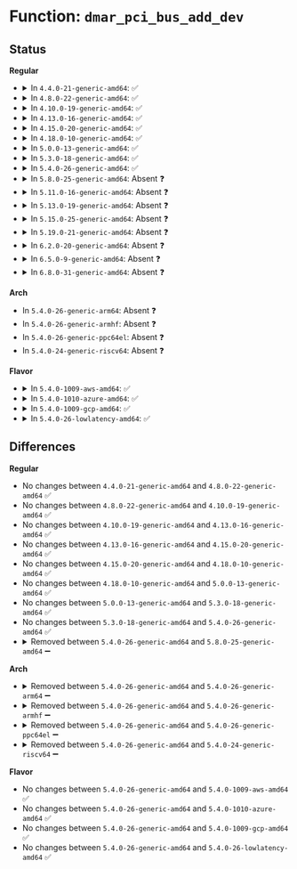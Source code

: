 # Function: <code>dmar_pci_bus_add_dev</code>

## Status
<b>Regular</b>
<ul>
<li>
<details>
<summary>In <code>4.4.0-21-generic-amd64</code>: ✅</summary>

```c
int dmar_pci_bus_add_dev(struct dmar_pci_notify_info * info)
```

```json
{
  "name": "dmar_pci_bus_add_dev",
  "collision_type": "Unique Static",
  "inline_type": "No",
  "funcs": [
    {
      "addr": 18446744071584302880,
      "name": "dmar_pci_bus_add_dev",
      "external": false,
      "loc": "drivers/iommu/dmar.c:285",
      "file": "drivers/iommu/dmar.c",
      "inline": "seen, unknown",
      "caller_inline": [],
      "caller_func": [
        "drivers/iommu/dmar.c:dmar_pci_bus_notifier",
        "drivers/iommu/dmar.c:dmar_dev_scope_init"
      ]
    }
  ],
  "symbols": [
    {
      "addr": 18446744071584302880,
      "name": "dmar_pci_bus_add_dev",
      "section": ".text",
      "bind": "STB_LOCAL",
      "size": 130
    }
  ]
}
```
</details>
</li>
<li>
<details>
<summary>In <code>4.8.0-22-generic-amd64</code>: ✅</summary>

```c
int dmar_pci_bus_add_dev(struct dmar_pci_notify_info * info)
```

```json
{
  "name": "dmar_pci_bus_add_dev",
  "collision_type": "Unique Static",
  "inline_type": "No",
  "funcs": [
    {
      "addr": 18446744071584649200,
      "name": "dmar_pci_bus_add_dev",
      "external": false,
      "loc": "drivers/iommu/dmar.c:297",
      "file": "drivers/iommu/dmar.c",
      "inline": "seen, unknown",
      "caller_inline": [],
      "caller_func": [
        "drivers/iommu/dmar.c:dmar_dev_scope_init",
        "drivers/iommu/dmar.c:dmar_pci_bus_notifier"
      ]
    }
  ],
  "symbols": [
    {
      "addr": 18446744071584649200,
      "name": "dmar_pci_bus_add_dev",
      "section": ".text",
      "bind": "STB_LOCAL",
      "size": 130
    }
  ]
}
```
</details>
</li>
<li>
<details>
<summary>In <code>4.10.0-19-generic-amd64</code>: ✅</summary>

```c
int dmar_pci_bus_add_dev(struct dmar_pci_notify_info * info)
```

```json
{
  "name": "dmar_pci_bus_add_dev",
  "collision_type": "Unique Static",
  "inline_type": "No",
  "funcs": [
    {
      "addr": 18446744071584835248,
      "name": "dmar_pci_bus_add_dev",
      "external": false,
      "loc": "drivers/iommu/dmar.c:296",
      "file": "drivers/iommu/dmar.c",
      "inline": "seen, unknown",
      "caller_inline": [],
      "caller_func": [
        "drivers/iommu/dmar.c:dmar_dev_scope_init",
        "drivers/iommu/dmar.c:dmar_pci_bus_notifier"
      ]
    }
  ],
  "symbols": [
    {
      "addr": 18446744071584835248,
      "name": "dmar_pci_bus_add_dev",
      "section": ".text",
      "bind": "STB_LOCAL",
      "size": 130
    }
  ]
}
```
</details>
</li>
<li>
<details>
<summary>In <code>4.13.0-16-generic-amd64</code>: ✅</summary>

```c
int dmar_pci_bus_add_dev(struct dmar_pci_notify_info * info)
```

```json
{
  "name": "dmar_pci_bus_add_dev",
  "collision_type": "Unique Static",
  "inline_type": "No",
  "funcs": [
    {
      "addr": 18446744071584924928,
      "name": "dmar_pci_bus_add_dev",
      "external": false,
      "loc": "drivers/iommu/dmar.c:298",
      "file": "drivers/iommu/dmar.c",
      "inline": "seen, unknown",
      "caller_inline": [],
      "caller_func": [
        "drivers/iommu/dmar.c:dmar_dev_scope_init",
        "drivers/iommu/dmar.c:dmar_pci_bus_notifier"
      ]
    }
  ],
  "symbols": [
    {
      "addr": 18446744071584924928,
      "name": "dmar_pci_bus_add_dev",
      "section": ".text",
      "bind": "STB_LOCAL",
      "size": 128
    }
  ]
}
```
</details>
</li>
<li>
<details>
<summary>In <code>4.15.0-20-generic-amd64</code>: ✅</summary>

```c
int dmar_pci_bus_add_dev(struct dmar_pci_notify_info * info)
```

```json
{
  "name": "dmar_pci_bus_add_dev",
  "collision_type": "Unique Static",
  "inline_type": "No",
  "funcs": [
    {
      "addr": 18446744071585346256,
      "name": "dmar_pci_bus_add_dev",
      "external": false,
      "loc": "drivers/iommu/dmar.c:298",
      "file": "drivers/iommu/dmar.c",
      "inline": "seen, unknown",
      "caller_inline": [],
      "caller_func": [
        "drivers/iommu/dmar.c:dmar_dev_scope_init",
        "drivers/iommu/dmar.c:dmar_pci_bus_notifier"
      ]
    }
  ],
  "symbols": [
    {
      "addr": 18446744071585346256,
      "name": "dmar_pci_bus_add_dev",
      "section": ".text",
      "bind": "STB_LOCAL",
      "size": 128
    }
  ]
}
```
</details>
</li>
<li>
<details>
<summary>In <code>4.18.0-10-generic-amd64</code>: ✅</summary>

```c
int dmar_pci_bus_add_dev(struct dmar_pci_notify_info * info)
```

```json
{
  "name": "dmar_pci_bus_add_dev",
  "collision_type": "Unique Static",
  "inline_type": "No",
  "funcs": [
    {
      "addr": 18446744071585588400,
      "name": "dmar_pci_bus_add_dev",
      "external": false,
      "loc": "drivers/iommu/dmar.c:298",
      "file": "drivers/iommu/dmar.c",
      "inline": "seen, unknown",
      "caller_inline": [],
      "caller_func": [
        "drivers/iommu/dmar.c:dmar_dev_scope_init",
        "drivers/iommu/dmar.c:dmar_pci_bus_notifier"
      ]
    }
  ],
  "symbols": [
    {
      "addr": 18446744071585588400,
      "name": "dmar_pci_bus_add_dev",
      "section": ".text",
      "bind": "STB_LOCAL",
      "size": 128
    }
  ]
}
```
</details>
</li>
<li>
<details>
<summary>In <code>5.0.0-13-generic-amd64</code>: ✅</summary>

```c
int dmar_pci_bus_add_dev(struct dmar_pci_notify_info * info)
```

```json
{
  "name": "dmar_pci_bus_add_dev",
  "collision_type": "Unique Static",
  "inline_type": "No",
  "funcs": [
    {
      "addr": 18446744071585712352,
      "name": "dmar_pci_bus_add_dev",
      "external": false,
      "loc": "drivers/iommu/dmar.c:298",
      "file": "drivers/iommu/dmar.c",
      "inline": "seen, unknown",
      "caller_inline": [],
      "caller_func": [
        "drivers/iommu/dmar.c:dmar_dev_scope_init",
        "drivers/iommu/dmar.c:dmar_pci_bus_notifier"
      ]
    }
  ],
  "symbols": [
    {
      "addr": 18446744071585712352,
      "name": "dmar_pci_bus_add_dev",
      "section": ".text",
      "bind": "STB_LOCAL",
      "size": 128
    }
  ]
}
```
</details>
</li>
<li>
<details>
<summary>In <code>5.3.0-18-generic-amd64</code>: ✅</summary>

```c
int dmar_pci_bus_add_dev(struct dmar_pci_notify_info * info)
```

```json
{
  "name": "dmar_pci_bus_add_dev",
  "collision_type": "Unique Static",
  "inline_type": "No",
  "funcs": [
    {
      "addr": 18446744071585940256,
      "name": "dmar_pci_bus_add_dev",
      "external": false,
      "loc": "drivers/iommu/dmar.c:287",
      "file": "drivers/iommu/dmar.c",
      "inline": "seen, unknown",
      "caller_inline": [],
      "caller_func": [
        "drivers/iommu/dmar.c:dmar_dev_scope_init",
        "drivers/iommu/dmar.c:dmar_pci_bus_notifier"
      ]
    }
  ],
  "symbols": [
    {
      "addr": 18446744071585940256,
      "name": "dmar_pci_bus_add_dev",
      "section": ".text",
      "bind": "STB_LOCAL",
      "size": 128
    }
  ]
}
```
</details>
</li>
<li>
<details>
<summary>In <code>5.4.0-26-generic-amd64</code>: ✅</summary>

```c
int dmar_pci_bus_add_dev(struct dmar_pci_notify_info * info)
```

```json
{
  "name": "dmar_pci_bus_add_dev",
  "collision_type": "Unique Static",
  "inline_type": "No",
  "funcs": [
    {
      "addr": 18446744071586083440,
      "name": "dmar_pci_bus_add_dev",
      "external": false,
      "loc": "drivers/iommu/dmar.c:295",
      "file": "drivers/iommu/dmar.c",
      "inline": "seen, unknown",
      "caller_inline": [],
      "caller_func": [
        "drivers/iommu/dmar.c:dmar_dev_scope_init",
        "drivers/iommu/dmar.c:dmar_pci_bus_notifier"
      ]
    }
  ],
  "symbols": [
    {
      "addr": 18446744071586083440,
      "name": "dmar_pci_bus_add_dev",
      "section": ".text",
      "bind": "STB_LOCAL",
      "size": 128
    }
  ]
}
```
</details>
</li>
<li>
<details>
<summary>In <code>5.8.0-25-generic-amd64</code>: Absent ❓</summary>

```json
{
  "name": "dmar_pci_bus_add_dev",
  "collision_type": "Unique Static",
  "inline_type": "Selective",
  "funcs": [
    {
      "addr": 18446744071586830880,
      "name": "dmar_pci_bus_add_dev",
      "external": false,
      "loc": "drivers/iommu/intel/dmar.c:295",
      "file": "drivers/iommu/intel/dmar.c",
      "inline": "not declared, inlined",
      "caller_inline": [],
      "caller_func": [
        "drivers/iommu/intel/dmar.c:dmar_dev_scope_init",
        "drivers/iommu/intel/dmar.c:dmar_pci_bus_notifier"
      ]
    }
  ],
  "symbols": [
    {
      "addr": 18446744071586830880,
      "name": "dmar_pci_bus_add_dev.isra.0",
      "section": ".text",
      "bind": "STB_LOCAL",
      "size": 128
    }
  ]
}
```
</details>
</li>
<li>
<details>
<summary>In <code>5.11.0-16-generic-amd64</code>: Absent ❓</summary>

```json
{
  "name": "dmar_pci_bus_add_dev",
  "collision_type": "Unique Static",
  "inline_type": "Selective",
  "funcs": [
    {
      "addr": 18446744071586887488,
      "name": "dmar_pci_bus_add_dev",
      "external": false,
      "loc": "drivers/iommu/intel/dmar.c:295",
      "file": "drivers/iommu/intel/dmar.c",
      "inline": "not declared, inlined",
      "caller_inline": [],
      "caller_func": [
        "drivers/iommu/intel/dmar.c:dmar_dev_scope_init",
        "drivers/iommu/intel/dmar.c:dmar_pci_bus_notifier"
      ]
    }
  ],
  "symbols": [
    {
      "addr": 18446744071586887488,
      "name": "dmar_pci_bus_add_dev.isra.0",
      "section": ".text",
      "bind": "STB_LOCAL",
      "size": 136
    }
  ]
}
```
</details>
</li>
<li>
<details>
<summary>In <code>5.13.0-19-generic-amd64</code>: Absent ❓</summary>

```json
{
  "name": "dmar_pci_bus_add_dev",
  "collision_type": "Unique Static",
  "inline_type": "Selective",
  "funcs": [
    {
      "addr": 18446744071586768272,
      "name": "dmar_pci_bus_add_dev",
      "external": false,
      "loc": "drivers/iommu/intel/dmar.c:296",
      "file": "drivers/iommu/intel/dmar.c",
      "inline": "not declared, inlined",
      "caller_inline": [],
      "caller_func": [
        "drivers/iommu/intel/dmar.c:dmar_dev_scope_init",
        "drivers/iommu/intel/dmar.c:dmar_pci_bus_notifier"
      ]
    }
  ],
  "symbols": [
    {
      "addr": 18446744071586768272,
      "name": "dmar_pci_bus_add_dev.isra.0",
      "section": ".text",
      "bind": "STB_LOCAL",
      "size": 136
    }
  ]
}
```
</details>
</li>
<li>
<details>
<summary>In <code>5.15.0-25-generic-amd64</code>: Absent ❓</summary>

```json
{
  "name": "dmar_pci_bus_add_dev",
  "collision_type": "Unique Static",
  "inline_type": "Selective",
  "funcs": [
    {
      "addr": 18446744071587323424,
      "name": "dmar_pci_bus_add_dev",
      "external": false,
      "loc": "drivers/iommu/intel/dmar.c:295",
      "file": "drivers/iommu/intel/dmar.c",
      "inline": "not declared, inlined",
      "caller_inline": [],
      "caller_func": [
        "drivers/iommu/intel/dmar.c:dmar_dev_scope_init",
        "drivers/iommu/intel/dmar.c:dmar_pci_bus_notifier"
      ]
    }
  ],
  "symbols": [
    {
      "addr": 18446744071587323424,
      "name": "dmar_pci_bus_add_dev.isra.0",
      "section": ".text",
      "bind": "STB_LOCAL",
      "size": 136
    }
  ]
}
```
</details>
</li>
<li>
<details>
<summary>In <code>5.19.0-21-generic-amd64</code>: Absent ❓</summary>

```json
{
  "name": "dmar_pci_bus_add_dev",
  "collision_type": "Unique Static",
  "inline_type": "Selective",
  "funcs": [
    {
      "addr": 18446744071588637888,
      "name": "dmar_pci_bus_add_dev",
      "external": false,
      "loc": "drivers/iommu/intel/dmar.c:292",
      "file": "drivers/iommu/intel/dmar.c",
      "inline": "not declared, inlined",
      "caller_inline": [],
      "caller_func": [
        "drivers/iommu/intel/dmar.c:dmar_dev_scope_init",
        "drivers/iommu/intel/dmar.c:dmar_pci_bus_notifier"
      ]
    }
  ],
  "symbols": [
    {
      "addr": 18446744071588637888,
      "name": "dmar_pci_bus_add_dev.isra.0",
      "section": ".text",
      "bind": "STB_LOCAL",
      "size": 176
    }
  ]
}
```
</details>
</li>
<li>
<details>
<summary>In <code>6.2.0-20-generic-amd64</code>: Absent ❓</summary>

```json
{
  "name": "dmar_pci_bus_add_dev",
  "collision_type": "Unique Static",
  "inline_type": "Selective",
  "funcs": [
    {
      "addr": 18446744071590108032,
      "name": "dmar_pci_bus_add_dev",
      "external": false,
      "loc": "drivers/iommu/intel/dmar.c:292",
      "file": "drivers/iommu/intel/dmar.c",
      "inline": "not declared, inlined",
      "caller_inline": [],
      "caller_func": [
        "drivers/iommu/intel/dmar.c:dmar_dev_scope_init",
        "drivers/iommu/intel/dmar.c:dmar_pci_bus_notifier"
      ]
    }
  ],
  "symbols": [
    {
      "addr": 18446744071590108032,
      "name": "dmar_pci_bus_add_dev.isra.0",
      "section": ".text",
      "bind": "STB_LOCAL",
      "size": 176
    }
  ]
}
```
</details>
</li>
<li>
<details>
<summary>In <code>6.5.0-9-generic-amd64</code>: Absent ❓</summary>

```json
{
  "name": "dmar_pci_bus_add_dev",
  "collision_type": "Unique Static",
  "inline_type": "Selective",
  "funcs": [
    {
      "addr": 18446744071590421776,
      "name": "dmar_pci_bus_add_dev",
      "external": false,
      "loc": "drivers/iommu/intel/dmar.c:292",
      "file": "drivers/iommu/intel/dmar.c",
      "inline": "not declared, inlined",
      "caller_inline": [],
      "caller_func": [
        "drivers/iommu/intel/dmar.c:dmar_dev_scope_init",
        "drivers/iommu/intel/dmar.c:dmar_pci_bus_notifier"
      ]
    }
  ],
  "symbols": [
    {
      "addr": 18446744071590421776,
      "name": "dmar_pci_bus_add_dev.isra.0",
      "section": ".text",
      "bind": "STB_LOCAL",
      "size": 176
    }
  ]
}
```
</details>
</li>
<li>
<details>
<summary>In <code>6.8.0-31-generic-amd64</code>: Absent ❓</summary>

```json
{
  "name": "dmar_pci_bus_add_dev",
  "collision_type": "Unique Static",
  "inline_type": "Selective",
  "funcs": [
    {
      "addr": 18446744071590765920,
      "name": "dmar_pci_bus_add_dev",
      "external": false,
      "loc": "drivers/iommu/intel/dmar.c:292",
      "file": "drivers/iommu/intel/dmar.c",
      "inline": "not declared, inlined",
      "caller_inline": [],
      "caller_func": [
        "drivers/iommu/intel/dmar.c:dmar_dev_scope_init",
        "drivers/iommu/intel/dmar.c:dmar_pci_bus_notifier"
      ]
    }
  ],
  "symbols": [
    {
      "addr": 18446744071590765920,
      "name": "dmar_pci_bus_add_dev.isra.0",
      "section": ".text",
      "bind": "STB_LOCAL",
      "size": 176
    }
  ]
}
```
</details>
</li>
</ul>
<b>Arch</b>
<ul>
<li>
In <code>5.4.0-26-generic-arm64</code>: Absent ❓
</li>
<li>
In <code>5.4.0-26-generic-armhf</code>: Absent ❓
</li>
<li>
In <code>5.4.0-26-generic-ppc64el</code>: Absent ❓
</li>
<li>
In <code>5.4.0-24-generic-riscv64</code>: Absent ❓
</li>
</ul>
<b>Flavor</b>
<ul>
<li>
<details>
<summary>In <code>5.4.0-1009-aws-amd64</code>: ✅</summary>

```c
int dmar_pci_bus_add_dev(struct dmar_pci_notify_info * info)
```

```json
{
  "name": "dmar_pci_bus_add_dev",
  "collision_type": "Unique Static",
  "inline_type": "No",
  "funcs": [
    {
      "addr": 18446744071585844560,
      "name": "dmar_pci_bus_add_dev",
      "external": false,
      "loc": "drivers/iommu/dmar.c:295",
      "file": "drivers/iommu/dmar.c",
      "inline": "seen, unknown",
      "caller_inline": [],
      "caller_func": [
        "drivers/iommu/dmar.c:dmar_dev_scope_init",
        "drivers/iommu/dmar.c:dmar_pci_bus_notifier"
      ]
    }
  ],
  "symbols": [
    {
      "addr": 18446744071585844560,
      "name": "dmar_pci_bus_add_dev",
      "section": ".text",
      "bind": "STB_LOCAL",
      "size": 128
    }
  ]
}
```
</details>
</li>
<li>
<details>
<summary>In <code>5.4.0-1010-azure-amd64</code>: ✅</summary>

```c
int dmar_pci_bus_add_dev(struct dmar_pci_notify_info * info)
```

```json
{
  "name": "dmar_pci_bus_add_dev",
  "collision_type": "Unique Static",
  "inline_type": "No",
  "funcs": [
    {
      "addr": 18446744071585703600,
      "name": "dmar_pci_bus_add_dev",
      "external": false,
      "loc": "drivers/iommu/dmar.c:295",
      "file": "drivers/iommu/dmar.c",
      "inline": "seen, unknown",
      "caller_inline": [],
      "caller_func": [
        "drivers/iommu/dmar.c:dmar_dev_scope_init",
        "drivers/iommu/dmar.c:dmar_pci_bus_notifier"
      ]
    }
  ],
  "symbols": [
    {
      "addr": 18446744071585703600,
      "name": "dmar_pci_bus_add_dev",
      "section": ".text",
      "bind": "STB_LOCAL",
      "size": 128
    }
  ]
}
```
</details>
</li>
<li>
<details>
<summary>In <code>5.4.0-1009-gcp-amd64</code>: ✅</summary>

```c
int dmar_pci_bus_add_dev(struct dmar_pci_notify_info * info)
```

```json
{
  "name": "dmar_pci_bus_add_dev",
  "collision_type": "Unique Static",
  "inline_type": "No",
  "funcs": [
    {
      "addr": 18446744071586033456,
      "name": "dmar_pci_bus_add_dev",
      "external": false,
      "loc": "drivers/iommu/dmar.c:295",
      "file": "drivers/iommu/dmar.c",
      "inline": "seen, unknown",
      "caller_inline": [],
      "caller_func": [
        "drivers/iommu/dmar.c:dmar_dev_scope_init",
        "drivers/iommu/dmar.c:dmar_pci_bus_notifier"
      ]
    }
  ],
  "symbols": [
    {
      "addr": 18446744071586033456,
      "name": "dmar_pci_bus_add_dev",
      "section": ".text",
      "bind": "STB_LOCAL",
      "size": 128
    }
  ]
}
```
</details>
</li>
<li>
<details>
<summary>In <code>5.4.0-26-lowlatency-amd64</code>: ✅</summary>

```c
int dmar_pci_bus_add_dev(struct dmar_pci_notify_info * info)
```

```json
{
  "name": "dmar_pci_bus_add_dev",
  "collision_type": "Unique Static",
  "inline_type": "No",
  "funcs": [
    {
      "addr": 18446744071586141408,
      "name": "dmar_pci_bus_add_dev",
      "external": false,
      "loc": "drivers/iommu/dmar.c:295",
      "file": "drivers/iommu/dmar.c",
      "inline": "seen, unknown",
      "caller_inline": [],
      "caller_func": [
        "drivers/iommu/dmar.c:dmar_dev_scope_init",
        "drivers/iommu/dmar.c:dmar_pci_bus_notifier"
      ]
    }
  ],
  "symbols": [
    {
      "addr": 18446744071586141408,
      "name": "dmar_pci_bus_add_dev",
      "section": ".text",
      "bind": "STB_LOCAL",
      "size": 128
    }
  ]
}
```
</details>
</li>
</ul>

## Differences
<b>Regular</b>
<ul>
<li>
No changes between <code>4.4.0-21-generic-amd64</code> and <code>4.8.0-22-generic-amd64</code> ✅
</li>
<li>
No changes between <code>4.8.0-22-generic-amd64</code> and <code>4.10.0-19-generic-amd64</code> ✅
</li>
<li>
No changes between <code>4.10.0-19-generic-amd64</code> and <code>4.13.0-16-generic-amd64</code> ✅
</li>
<li>
No changes between <code>4.13.0-16-generic-amd64</code> and <code>4.15.0-20-generic-amd64</code> ✅
</li>
<li>
No changes between <code>4.15.0-20-generic-amd64</code> and <code>4.18.0-10-generic-amd64</code> ✅
</li>
<li>
No changes between <code>4.18.0-10-generic-amd64</code> and <code>5.0.0-13-generic-amd64</code> ✅
</li>
<li>
No changes between <code>5.0.0-13-generic-amd64</code> and <code>5.3.0-18-generic-amd64</code> ✅
</li>
<li>
No changes between <code>5.3.0-18-generic-amd64</code> and <code>5.4.0-26-generic-amd64</code> ✅
</li>
<li>
<details>
<summary>Removed between <code>5.4.0-26-generic-amd64</code> and <code>5.8.0-25-generic-amd64</code> ➖</summary>

```c
int dmar_pci_bus_add_dev(struct dmar_pci_notify_info * info)
```
</details>
</li>
</ul>
<b>Arch</b>
<ul>
<li>
<details>
<summary>Removed between <code>5.4.0-26-generic-amd64</code> and <code>5.4.0-26-generic-arm64</code> ➖</summary>

```c
int dmar_pci_bus_add_dev(struct dmar_pci_notify_info * info)
```
</details>
</li>
<li>
<details>
<summary>Removed between <code>5.4.0-26-generic-amd64</code> and <code>5.4.0-26-generic-armhf</code> ➖</summary>

```c
int dmar_pci_bus_add_dev(struct dmar_pci_notify_info * info)
```
</details>
</li>
<li>
<details>
<summary>Removed between <code>5.4.0-26-generic-amd64</code> and <code>5.4.0-26-generic-ppc64el</code> ➖</summary>

```c
int dmar_pci_bus_add_dev(struct dmar_pci_notify_info * info)
```
</details>
</li>
<li>
<details>
<summary>Removed between <code>5.4.0-26-generic-amd64</code> and <code>5.4.0-24-generic-riscv64</code> ➖</summary>

```c
int dmar_pci_bus_add_dev(struct dmar_pci_notify_info * info)
```
</details>
</li>
</ul>
<b>Flavor</b>
<ul>
<li>
No changes between <code>5.4.0-26-generic-amd64</code> and <code>5.4.0-1009-aws-amd64</code> ✅
</li>
<li>
No changes between <code>5.4.0-26-generic-amd64</code> and <code>5.4.0-1010-azure-amd64</code> ✅
</li>
<li>
No changes between <code>5.4.0-26-generic-amd64</code> and <code>5.4.0-1009-gcp-amd64</code> ✅
</li>
<li>
No changes between <code>5.4.0-26-generic-amd64</code> and <code>5.4.0-26-lowlatency-amd64</code> ✅
</li>
</ul>
